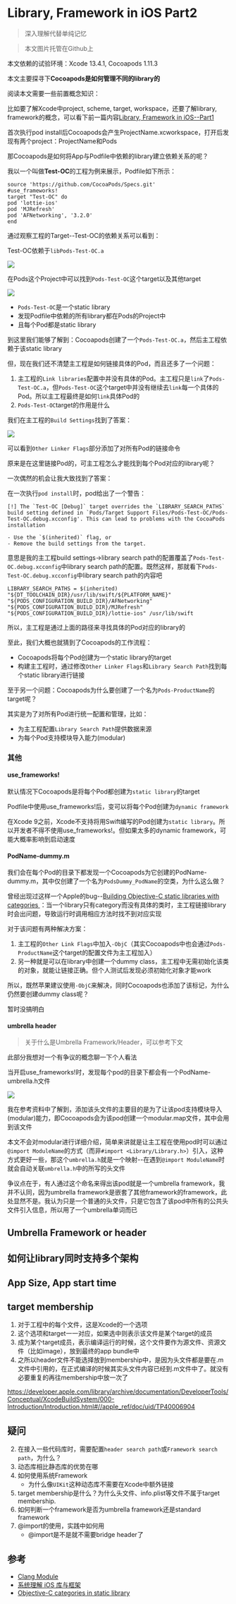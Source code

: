 # Library, Framework in iOS Part2

> 深入理解代替单纯记忆

> 本文图片托管在Github上

本文依赖的试验环境：Xcode 13.4.1, Cocoapods 1.11.3

本文主要探寻下**Cocoapods是如何管理不同的library的**

阅读本文需要一些前置概念知识：

比如要了解Xcode中project, scheme, target, workspace，还要了解library, framework的概念，可以看下前一篇内容[Library, Framework in iOS--Part1](https://juejin.cn/post/7187996246513188924)

首次执行pod install后Cocoapods会产生ProjectName.xcworkspace，打开后发现有两个project：ProjectName和Pods

那Cocoapods是如何将App与Podfile中依赖的library建立依赖关系的呢？

我以一个叫做**Test-OC**的工程为例来展示，Podfile如下所示：

```
source 'https://github.com/CocoaPods/Specs.git'
#use_frameworks!
target "Test-OC" do
pod 'lottie-ios'
pod 'MJRefresh'
pod 'AFNetworking', '3.2.0'
end
```

通过观察工程的Target--Test-OC的依赖关系可以看到：

Test-OC依赖于`libPods-Test-OC.a`

![](https://github.com/songgeb/I-Love-iOS/blob/master/Images/Libraries/pod_app_link_staticpod.jpg?raw=true)

在Pods这个Project中可以找到`Pods-Test-OC`这个target以及其他target

![](https://github.com/songgeb/I-Love-iOS/blob/master/Images/Libraries/pod_staticpods.png?raw=true)

- `Pods-Test-OC`是一个static library
- 发现Podfile中依赖的所有library都在Pods的Project中
- 且每个Pod都是static library

到这里我们能够了解到：Cocoapods创建了一个`Pods-Test-OC.a`，然后主工程依赖于该static library

但，现在我们还不清楚主工程是如何链接具体的Pod，而且还多了一个问题：

1. 主工程的`Link libraries`配置中并没有具体的Pod。主工程只是`link`了`Pods-Test-OC.a`，但`Pods-Test-OC`这个target中并没有继续去`link`每一个具体的Pod。所以主工程最终是如何`link`具体Pod的
2. `Pods-Test-OC`target的作用是什么

我们在主工程的`Build Settings`找到了答案：

![](https://github.com/songgeb/I-Love-iOS/blob/master/Images/Libraries/pod_app_otherlinkflag.png?raw=true)

可以看到`Other Linker Flags`部分添加了对所有Pod的链接命令

原来是在这里链接Pod的，可主工程怎么才能找到每个Pod对应的library呢？

一次偶然的机会让我大致找到了答案：

在一次执行`pod install`时，pod给出了一个警告：

```
[!] The `Test-OC [Debug]` target overrides the `LIBRARY_SEARCH_PATHS` build setting defined in `Pods/Target Support Files/Pods-Test-OC/Pods-Test-OC.debug.xcconfig'. This can lead to problems with the CocoaPods installation

- Use the `$(inherited)` flag, or
- Remove the build settings from the target.
```

意思是我的主工程build settings->library search path的配置覆盖了`Pods-Test-OC.debug.xcconfig`中library search path的配置。既然这样，那就看下`Pods-Test-OC.debug.xcconfig`中library search path的内容吧

```
LIBRARY_SEARCH_PATHS = $(inherited) "${DT_TOOLCHAIN_DIR}/usr/lib/swift/${PLATFORM_NAME}" "${PODS_CONFIGURATION_BUILD_DIR}/AFNetworking" "${PODS_CONFIGURATION_BUILD_DIR}/MJRefresh" "${PODS_CONFIGURATION_BUILD_DIR}/lottie-ios" /usr/lib/swift
```

所以，主工程是通过上面的路径来寻找具体的Pod对应的library的

至此，我们大概也就猜到了Cocoapods的工作流程：

- Cocoapods将每个Pod创建为一个static library的target
- 构建主工程时，通过修改`Other Linker Flags`和`Library Search Path`找到每个static library进行链接

至于另一个问题：Cocoapods为什么要创建了一个名为`Pods-ProductName`的target呢？

其实是为了对所有Pod进行统一配置和管理，比如：

- 为主工程配置`Library Search Path`提供数据来源
- 为每个Pod支持模块导入能力(modular)

### 其他

#### use_frameworks!
默认情况下Cocoapods是将每个Pod都创建为`static library`的target

Podfile中使用use_frameworks!后，变可以将每个Pod创建为`dynamic framework`

在Xcode 9之前，Xcode不支持将用Swift编写的Pod创建为`static library`。所以开发者不得不使用use_frameworks!。但如果太多的dynamic framework，可能大概率影响到启动速度

#### PodName-dummy.m

我们会在每个Pod的目录下都发现一个Cocoapods为它创建的PodName-dummy.m，其中仅创建了一个名为`PodsDummy_PodName`的空类，为什么这么做？

曾经出现过这样一个Apple的bug--[Building Objective-C static libraries with categories
](https://developer.apple.com/library/archive/qa/qa1490/_index.html)：当一个library只有category而没有具体的类时，主工程链接library时会出问题，导致运行时调用相应方法时找不到对应实现

对于该问题有两种解决方案：

1. 主工程的`Other Link Flags`中加入`-ObjC`（其实Cocoapods中也会通过`Pods-ProductName`这个target的配置文件为主工程加入）
2. 另一种就是可以在library中创建一个dummy class，主工程中无需初始化该类的对象，就能让链接正确。但个人测试后发现必须初始化对象才能work

所以，既然苹果建议使用`-ObjC`来解决，同时Cocoapods也添加了该标记，为什么仍然要创建dummy class呢？

暂时没搞明白

#### umbrella header

> 关于什么是Umbrella Framework/Header，可以参考下文

此部分我想对一个有争议的概念聊一下个人看法

当开启use_frameworks!时，发现每个pod的目录下都会有一个PodName-umbrella.h文件

![](https://github.com/songgeb/I-Love-iOS/blob/master/Images/Libraries/pod_dynamiclibrary_umbrellaheader.png?raw=true)

我在参考资料中了解到，添加该头文件的主要目的是为了让该pod支持模块导入(modular)能力，即Cocoapods会为该pod创建一个modular.map文件，其中会用到该文件

本文不会对modular进行详细介绍，简单来讲就是让主工程在使用pod时可以通过`@import ModuleName`的方式（而非`#import <Library/Library.h>`）引入，这种方式更好一些，那这个`umbrella.h`就是一个映射--在遇到`@import ModuleName`时就会自动关联`umbrella.h`中的所写的头文件

争议点在于，有人通过这个命名来得出该pod就是一个umbrella framework，我并不认同，因为umbrella framework是嵌套了其他framework的framework，此处显然不是。我认为只是一个普通的头文件，只是它包含了该pod中所有的公共头文件引入信息，所以用了一个umbrella单词而已

## Umbrella Framework or header



## 如何让library同时支持多个架构

## App Size, App start time

## target membership
1. 对于工程中的每个文件，这是Xcode的一个选项
2. 这个选项和target一一对应，如果选中则表示该文件是某个target的成员
3. 成为某个target成员，表示编译运行的时候，这个文件要作为源文件、资源文件（比如image），放到最终的app bundle中
4. 之所以header文件不能选择放到membership中，是因为头文件都是要在.m文件中引用的，在正式编译的时候其实头文件内容已经到.m文件中了。就没有必要重复的再往membership中放一次了

https://developer.apple.com/library/archive/documentation/DeveloperTools/Conceptual/XcodeBuildSystem/000-Introduction/Introduction.html#//apple_ref/doc/uid/TP40006904

## 疑问
2. 在接入一些代码库时，需要配置`header search path`或`Framework search path`，为什么？
4. 动态库相比静态库的优势在哪
4. 如何使用系统Framework
	- 为什么像`UIKit`这种动态库不需要在Xcode中额外链接
5. target membership是什么？为什么头文件、info.plist等文件不属于target membership.
11. 如何判断一个framework是否为umbrella framework还是standard framework
12. @import的使用，实践中如何用
	- @import是不是就不需要bridge header了

## 参考
- [Clang Module](http://chuquan.me/2021/02/11/clang-module/#more)
- [系统理解 iOS 库与框架](http://chuquan.me/2021/02/14/understand-ios-library-and-framework/)
- [Objective-C categories in static library](https://stackoverflow.com/a/2615407/5792820)